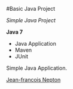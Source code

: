 #Basic Java Project

*Simple Java Project*

**Java 7**

* Java Application
* Maven
* JUnit

Simple Java Application. 

[Jean-francois Nepton](http://sqasolution.com)